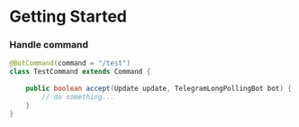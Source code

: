 # Getting Started

### Handle command

```java
@BotCommand(command = "/test")
class TestCommand extends Command {
    
    public boolean accept(Update update, TelegramLongPollingBot bot) {
        // do something...
    }
}
```
